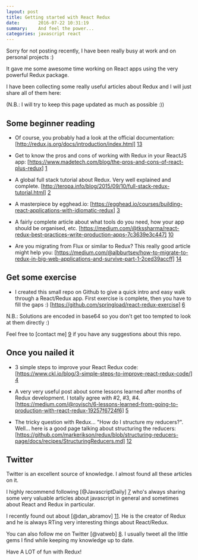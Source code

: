 ```yaml
---
layout: post
title: Getting started with React Redux
date:       2016-07-22 10:31:19
summary:    And feel the power...
categories: javascript react
---
```


Sorry for not posting recently, I have been really busy at work and on personal projects :)

It gave me some awesome time working on React apps using the very powerful Redux package.

I have been collecting some really useful articles about Redux and I will just share all of them here:

(N.B.: I will try to keep this page updated as much as possible :))

## Some beginner reading

- Of course, you probably had a look at the official documentation: [http://redux.js.org/docs/introduction/index.html] [13]

- Get to know the pros and cons of working with Redux in your ReactJS app: [https://www.madetech.com/blog/the-pros-and-cons-of-react-plus-redux] [1]

- A global full stack tutorial about Redux. Very well explained and complete. [http://teropa.info/blog/2015/09/10/full-stack-redux-tutorial.html] [2]

- A masterpiece by egghead.io: [https://egghead.io/courses/building-react-applications-with-idiomatic-redux] [3]

- A fairly complete article about what tools do you need, how your app should be organised, etc. 
[https://medium.com/@tkssharma/react-redux-best-practices-write-production-apps-7c3639e3c447] [10]

- Are you migrating from Flux or similar to Redux? This really good article might help you: [https://medium.com/@albburtsev/how-to-migrate-to-redux-in-big-web-applications-and-survive-part-1-2ced39accff] [14]

## Get some exercise

- I created this small repo on Github to give a quick intro and easy walk through a React/Redux app. First exercise is complete, then you have to fill the gaps :) [https://github.com/springload/react-redux-exercise] [6]

N.B.: Solutions are encoded in base64 so you don't get too tempted to look at them directly :)

Feel free to [contact me] [9] if you have any suggestions about this repo.

## Once you nailed it

- 3 simple steps to improve your React Redux code: [https://www.ckl.io/blog/3-simple-steps-to-improve-react-redux-code/] [4]

- A very very useful post about some lessons learned after months of Redux development. I totally agree with #2, #3, #4. 
[https://medium.com/@royisch/6-lessons-learned-from-going-to-production-with-react-redux-19257f6724f6] [5]

- The tricky question with Redux... "How do I structure my reducers?". Well... here is a good page talking about structuring the reducers: [https://github.com/markerikson/redux/blob/structuring-reducers-page/docs/recipes/StructuringReducers.md] [12]

## Twitter

Twitter is an excellent source of knowledge. I almost found all these articles on it.

I highly recommend following [@JavascriptDaily] [7] who's always sharing some very valuable articles about javascript in general and sometimes about React and Redux in particular.

I recently found out about [@dan_abramov] [11]. He is the creator of Redux and he is always RTing very interesting things about React/Redux.

You can also follow me on Twitter [@vatweb] [8]. I usually tweet all the little gems I find while keeping my knowledge up to date.


Have A LOT of fun with Redux!


  [1]: https://www.madetech.com/blog/the-pros-and-cons-of-react-plus-redux
  [2]: http://teropa.info/blog/2015/09/10/full-stack-redux-tutorial.html
  [3]: https://egghead.io/courses/building-react-applications-with-idiomatic-redux
  [4]: https://www.ckl.io/blog/3-simple-steps-to-improve-react-redux-code/
  [5]: https://medium.com/@royisch/6-lessons-learned-from-going-to-production-with-react-redux-19257f6724f6#.gnhmgm12o
  [6]: https://github.com/springload/react-redux-exercise
  [7]: https://twitter.com/JavaScriptDaily
  [8]: https://twitter.com/vatweb
  [9]: http://vincentaudebert.github.io/contact/
  [10]: https://medium.com/@tkssharma/react-redux-best-practices-write-production-apps-7c3639e3c447
  [11]: https://twitter.com/dan_abramov
  [12]: https://github.com/markerikson/redux/blob/structuring-reducers-page/docs/recipes/StructuringReducers.md
  [13]: http://redux.js.org/docs/introduction/index.html
  [14]: https://medium.com/@albburtsev/how-to-migrate-to-redux-in-big-web-applications-and-survive-part-1-2ced39accff
